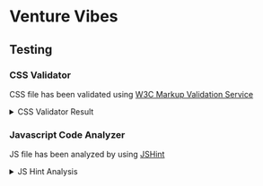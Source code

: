 # Venture Vibes

## Testing

### CSS Validator
CSS file has been validated  using [W3C Markup Validation Service](https://validator.w3.org/)

<details>
<summary>CSS Validator Result</summary>
![CSS Validator Result](./readme-files/images/validation/css/css-check.png)
</details>

### Javascript Code Analyzer
JS file has been analyzed by using [JSHint](https://jshint.com/)

<details>
<summary>JS Hint Analysis</summary>
![JS Hint Analysis](./readme-files/images/validation/js/js-check.png)
</details>
